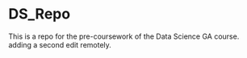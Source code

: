 # DS_Repo
This is a repo for the pre-coursework of the Data Science GA course.
adding a second edit remotely.

